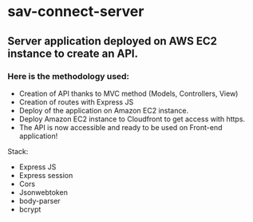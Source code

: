 # sav-connect-server

## Server application deployed on AWS EC2 instance to create an API.

### Here is the methodology used:

* Creation of API thanks to MVC method (Models, Controllers, View)
* Creation of routes with Express JS
* Deploy of the application on Amazon EC2 instance.
* Deploy Amazon EC2 instance to Cloudfront to get access with https.
* The API is now accessible and ready to be used on Front-end application!

Stack:
- Express JS
- Express session
- Cors
- Jsonwebtoken
- body-parser
- bcrypt
